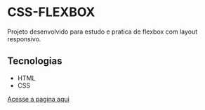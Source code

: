 # CSS-FLEXBOX

Projeto desenvolvido para estudo e pratica de flexbox com layout responsivo.


## Tecnologias
 - HTML
 - CSS 

[Acesse a pagina aqui](https://flavio-sipoli.github.io/beer-club/)



